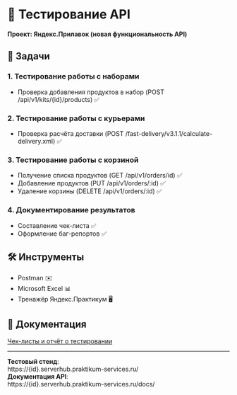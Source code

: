 # :electric_plug: Тестирование API  
**Проект: Яндекс.Прилавок (новая функциональность API)**  

## :bookmark_tabs: Задачи  
### 1. Тестирование работы с наборами  
- Проверка добавления продуктов в набор (POST /api/v1/kits/{id}/products) :white_check_mark:  

### 2. Тестирование работы с курьерами  
- Проверка расчёта доставки (POST /fast-delivery/v3.1.1/calculate-delivery.xml) :white_check_mark:  

### 3. Тестирование работы с корзиной  
- Получение списка продуктов (GET /api/v1/orders/id) :white_check_mark:  
- Добавление продуктов (PUT /api/v1/orders/:id) :white_check_mark:  
- Удаление корзины (DELETE /api/v1/orders/:id) :white_check_mark:  

### 4. Документирование результатов  
- Составление чек-листа :white_check_mark:  
- Оформление баг-репортов :white_check_mark:  

## :hammer_and_wrench: Инструменты  
- Postman :envelope:  
- Microsoft Excel :bar_chart:  
- Тренажёр Яндекс.Практикум :desktop_computer:  

## :page_facing_up: Документация  
[Чек-листы и отчёт о тестировании](https://docs.google.com/spreadsheets/d/16QjKrzLLlxMC_rZl0twUj5WUUnI_yoDgaGh5Pj1VIdo/edit?gid=1519526383#gid=1519526383)  

---
**Тестовый стенд**:  
https://{id}.serverhub.praktikum-services.ru/  
**Документация API**:  
https://{id}.serverhub.praktikum-services.ru/docs/  
